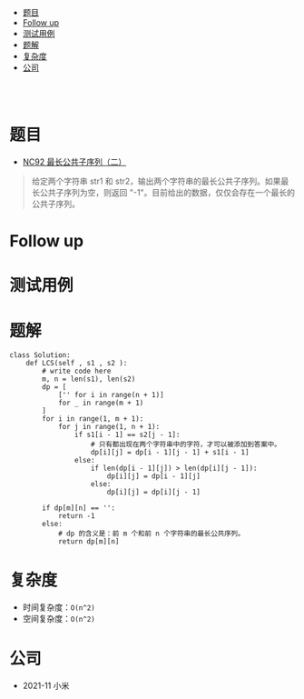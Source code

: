 - [题目](#题目)
- [Follow up](#follow-up)
- [测试用例](#测试用例)
- [题解](#题解)
- [复杂度](#复杂度)
- [公司](#公司)

</br></br>

# 题目
- [NC92 最长公共子序列（二）](https://www.nowcoder.com/jump/super-jump/word?word=%E6%9C%80%E9%95%BF%E5%85%AC%E5%85%B1%E5%AD%90%E5%BA%8F%E5%88%97)
> 给定两个字符串 str1 和 str2，输出两个字符串的最长公共子序列。如果最长公共子序列为空，则返回 "-1"。目前给出的数据，仅仅会存在一个最长的公共子序列。

# Follow up

# 测试用例

# 题解
```
class Solution:
    def LCS(self , s1 , s2 ):
        # write code here
        m, n = len(s1), len(s2)
        dp = [
            ['' for i in range(n + 1)]
            for _ in range(m + 1)
        ]
        for i in range(1, m + 1):
            for j in range(1, n + 1):
                if s1[i - 1] == s2[j - 1]:
                    # 只有都出现在两个字符串中的字符，才可以被添加到答案中。
                    dp[i][j] = dp[i - 1][j - 1] + s1[i - 1]
                else:
                    if len(dp[i - 1][j]) > len(dp[i][j - 1]):
                        dp[i][j] = dp[i - 1][j]
                    else:
                        dp[i][j] = dp[i][j - 1]
                        
        if dp[m][n] == '':
            return -1
        else:
            # dp 的含义是：前 m 个和前 n 个字符串的最长公共序列。
            return dp[m][n]
```

# 复杂度
- 时间复杂度：`O(n^2)`
- 空间复杂度：`O(n^2)`

# 公司
- 2021-11 小米